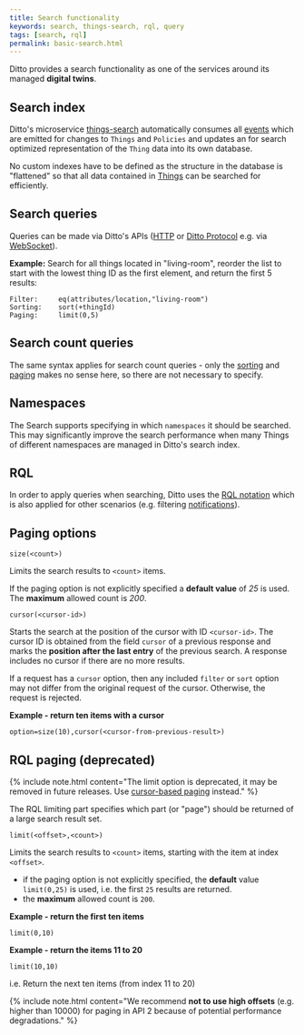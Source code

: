 ```yaml
---
title: Search functionality
keywords: search, things-search, rql, query
tags: [search, rql]
permalink: basic-search.html
---
```


Ditto provides a search functionality as one of the services around its managed **digital twins**.

## Search index

Ditto's microservice [things-search](architecture-services-things-search.html) automatically consumes all 
[events](basic-signals-event.html) which are emitted for changes to `Things` and `Policies` and updates an for search 
optimized representation of the `Thing` data into its own database.

No custom indexes have to be defined as the structure in the database is "flattened" so that all data contained in 
[Things](basic-thing.html) can be searched for efficiently.


## Search queries

Queries can be made via Ditto's APIs ([HTTP](httpapi-search.html) or 
[Ditto Protocol](protocol-specification-things-search.html) e.g. via [WebSocket](httpapi-protocol-bindings-websocket.html)).

**Example:** Search for all things located in "living-room", reorder the list to start with the lowest thing ID as the first element, 
and return the first 5 results:
```
Filter:     eq(attributes/location,"living-room")
Sorting:    sort(+thingId)
Paging:     limit(0,5)
```


## Search count queries 

The same syntax applies for search count queries - only the [sorting](basic-rql.html#rql-sorting) and [paging](#rql-paging-deprecated) makes no 
sense here, so there are not necessary to specify. 


## Namespaces

The Search supports specifying in which `namespaces` it should be searched. This may significantly improve the search 
performance when many Things of different namespaces are managed in Ditto's search index.  


## RQL

In order to apply queries when searching, Ditto uses the [RQL notation](basic-rql.html) which is also applied for other 
scenarios (e.g. filtering [notifications](basic-changenotifications.html)).


## Paging options

```
size(<count>)
```

Limits the search results to `<count>` items.

If the paging option is not explicitly specified a **default value** of _25_ is used. The **maximum** allowed count is 
_200_.

```
cursor(<cursor-id>)
```
Starts the search at the position of the cursor with ID `<cursor-id>`. The cursor ID is obtained from the field 
`cursor` of a previous response and marks the **position after the last entry** of the previous search. A response 
includes no cursor if there are no more results.

If a request has a `cursor` option, then any included `filter` or `sort` option may not differ from the original request of the cursor. Otherwise, the request is rejected.

**Example - return ten items with a cursor**
```
option=size(10),cursor(<cursor-from-previous-result>)
```

## RQL paging (deprecated)

{% include note.html content="The limit option is deprecated, it may be removed in future releases. Use [cursor-based 
paging](basic-search.html#paging-options) instead." %}

The RQL limiting part specifies which part (or "page") should be returned of a large search result set.

```
limit(<offset>,<count>)
```

Limits the search results to `<count>` items, starting with the item at index `<offset>`. 
* if the paging option is not explicitly specified, the **default** value `limit(0,25)` is used, i.e. the first `25` results are returned.
* the **maximum** allowed count is `200`.

**Example - return the first ten items**
```
limit(0,10)
```

**Example - return the items 11 to 20**
```
limit(10,10)
```
i.e. Return the next ten items (from index 11 to 20)

{% include note.html content="We recommend **not to use high offsets** (e.g. higher than 10000) for paging in API 2 
    because of potential performance degradations." %}
